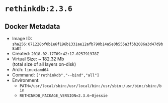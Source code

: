 # `rethinkdb:2.3.6`

## Docker Metadata

- Image ID: `sha256:071228bf0b1e6f196b1331ae12afb790b14a5e0b555a3f5b2086a3d47d9b8a8f`
- Created: `2018-02-17T09:42:17.025791978Z`
- Virtual Size: ~ 182.32 Mb  
  (total size of all layers on-disk)
- Arch: `linux`/`amd64`
- Command: `["rethinkdb","--bind","all"]`
- Environment:
  - `PATH=/usr/local/sbin:/usr/local/bin:/usr/sbin:/usr/bin:/sbin:/bin`
  - `RETHINKDB_PACKAGE_VERSION=2.3.6~0jessie`
